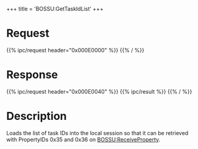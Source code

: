 +++
title = 'BOSSU:GetTaskIdList'
+++

# Request

{{% ipc/request header="0x000E0000" %}}
{{% / %}}

# Response

{{% ipc/request header="0x000E0040" %}}
{{% ipc/result %}}
{{% / %}}

# Description

Loads the list of task IDs into the local session so that it can be retrieved with PropertyIDs 0x35 and 0x36 on [BOSSU:ReceiveProperty](BOSSU:ReceiveProperty "wikilink").
